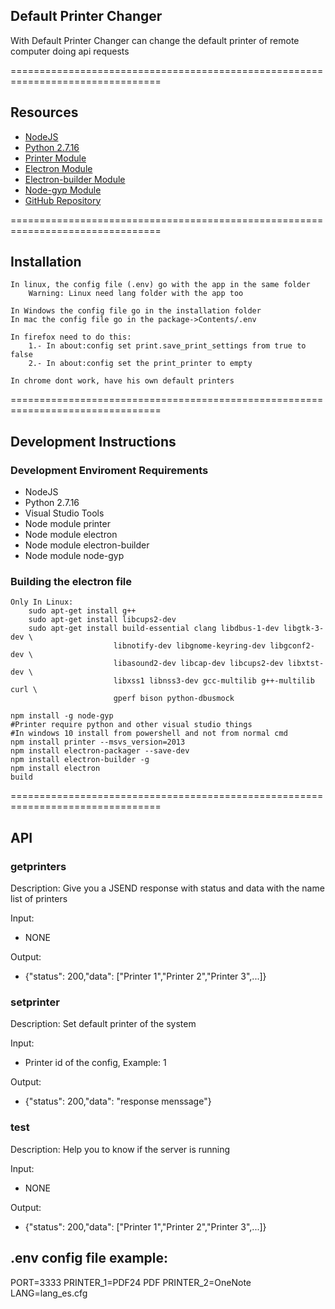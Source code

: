 ## Default Printer Changer

With Default Printer Changer can change the default printer of remote computer doing api requests


================================================================================

## Resources
* [NodeJS](https://nodejs.org/es/download/)
* [Python 2.7.16](https://www.python.org/downloads/release/python-2716/)
* [Printer Module](https://www.npmjs.com/package/printer)
* [Electron Module](https://www.npmjs.com/package/electron)
* [Electron-builder Module](https://www.npmjs.com/package/electron-builder)
* [Node-gyp Module](https://www.npmjs.com/package/node-gyp)
* [GitHub Repository](https://github.com/TheCruZ/printer_service)


================================================================================
## Installation

	In linux, the config file (.env) go with the app in the same folder
		Warning: Linux need lang folder with the app too
		
	In Windows the config file go in the installation folder
	In mac the config file go in the package->Contents/.env
	
	In firefox need to do this:
		1.- In about:config set print.save_print_settings from true to false
		2.- In about:config set the print_printer to empty
		
	In chrome dont work, have his own default printers

================================================================================
## Development Instructions


### Development Enviroment Requirements

* NodeJS
* Python 2.7.16
* Visual Studio Tools
* Node module printer
* Node module electron
* Node module electron-builder
* Node module node-gyp


### Building the electron file

	Only In Linux:
		sudo apt-get install g++
		sudo apt-get install libcups2-dev
		sudo apt-get install build-essential clang libdbus-1-dev libgtk-3-dev \
						   libnotify-dev libgnome-keyring-dev libgconf2-dev \
						   libasound2-dev libcap-dev libcups2-dev libxtst-dev \
						   libxss1 libnss3-dev gcc-multilib g++-multilib curl \
						   gperf bison python-dbusmock

	npm install -g node-gyp
	#Printer require python and other visual studio things
	#In windows 10 install from powershell and not from normal cmd
	npm install printer --msvs_version=2013
	npm install electron-packager --save-dev
	npm install electron-builder -g
	npm install electron
	build

================================================================================
## API

### getprinters
Description:
Give you a JSEND response with status and data with the name list of printers

Input:

- NONE

Output:

- {"status": 200,"data": ["Printer 1","Printer 2","Printer 3",...]}
       
### setprinter
Description:
Set default printer of the system

Input:

- Printer id of the config, Example: 1

Output:

- {"status": 200,"data": "response menssage"}

### test
Description:
Help you to know if the server is running

Input:

- NONE

Output:

- {"status": 200,"data": ["Printer 1","Printer 2","Printer 3",...]}

## .env config file example:
PORT=3333
PRINTER_1=PDF24 PDF
PRINTER_2=OneNote
LANG=lang_es.cfg